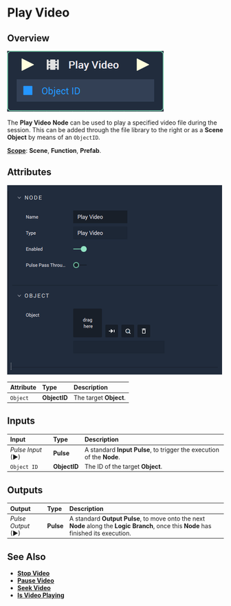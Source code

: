 # Play Video

## Overview

![The Play Video Node.](../../../.gitbook/assets/node-play-video.png)

The **Play Video** **Node** can be used to play a specified video file during the session. This can be added through the file library to the right or as a **Scene Object** by means of an `ObjectID`.

[**Scope**](../../overview.md#scopes): **Scene**, **Function**, **Prefab**.

## Attributes

![The Play Video Node Attributes.](../../../.gitbook/assets/node-play-video-attr.png)

| Attribute | Type | Description |
| :--- | :--- | :--- |
| `Object` | **ObjectID** | The target **Object**. |

## Inputs

| Input | Type | Description |
| :--- | :--- | :--- |
| _Pulse Input_ \(►\) | **Pulse** | A standard **Input Pulse**, to trigger the execution of the **Node**. |
| `Object ID` | **ObjectID** | The ID of the target **Object**. |

## Outputs

| Output | Type | Description |
| :--- | :--- | :--- |
| _Pulse Output_ \(►\) | **Pulse** | A standard **Output Pulse**, to move onto the next **Node** along the **Logic Branch**, once this **Node** has finished its execution. |

## See Also

* [**Stop Video**](stopvideo.md)
* [**Pause Video**](pausevideo.md)
* [**Seek Video**](seekvideo.md)
* [**Is Video Playing**](isvideoplaying.md)

